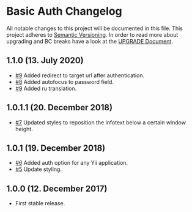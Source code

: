 # Basic Auth Changelog

All notable changes to this project will be documented in this file. This project adheres to [Semantic Versioning](http://semver.org/).
In order to read more about upgrading and BC breaks have a look at the [UPGRADE Document](UPGRADE.md).

## 1.1.0 (13. July 2020)

+ [#9](https://github.com/luyadev/luya-module-basicauth/pull/9) Added redirect to target url after authentication.
+ [#8](https://github.com/luyadev/luya-module-basicauth/issues/8) Added autofocus to password field.
+ [#9](https://github.com/luyadev/luya-module-basicauth/pull/9) Added ru translation.

## 1.0.1.1 (20. December 2018)

+ [#7](https://github.com/luyadev/luya-module-basicauth/issues/7) Updated styles to reposition the infotext below a certain window height.

## 1.0.1 (19. December 2018)

+ [#6](https://github.com/luyadev/luya-module-basicauth/issues/6) Added auth option for any Yii application.
+ [#5](https://github.com/luyadev/luya-module-basicauth/issues/5) Update styling.

## 1.0.0 (12. December 2017)

+ First stable release.
